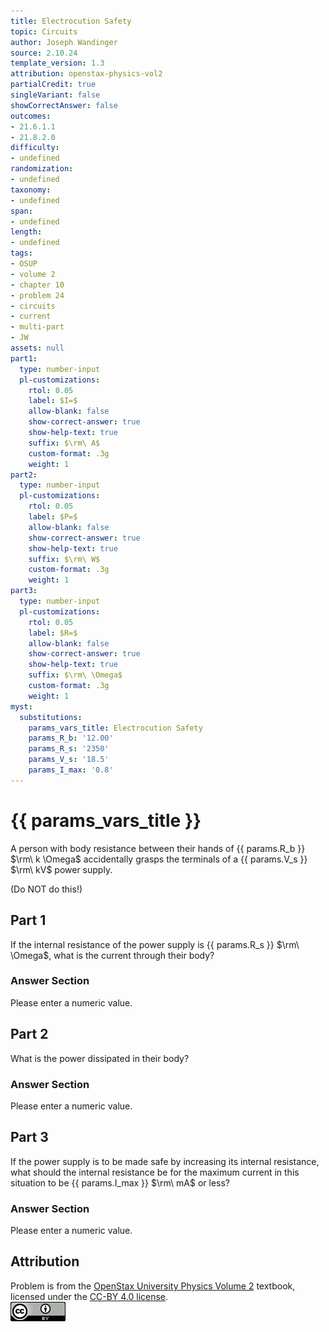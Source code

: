 ```yaml
---
title: Electrocution Safety
topic: Circuits
author: Joseph Wandinger
source: 2.10.24
template_version: 1.3
attribution: openstax-physics-vol2
partialCredit: true
singleVariant: false
showCorrectAnswer: false
outcomes:
- 21.6.1.1
- 21.8.2.0
difficulty:
- undefined
randomization:
- undefined
taxonomy:
- undefined
span:
- undefined
length:
- undefined
tags:
- OSUP
- volume 2
- chapter 10
- problem 24
- circuits
- current
- multi-part
- JW
assets: null
part1:
  type: number-input
  pl-customizations:
    rtol: 0.05
    label: $I=$
    allow-blank: false
    show-correct-answer: true
    show-help-text: true
    suffix: $\rm\ A$
    custom-format: .3g
    weight: 1
part2:
  type: number-input
  pl-customizations:
    rtol: 0.05
    label: $P=$
    allow-blank: false
    show-correct-answer: true
    show-help-text: true
    suffix: $\rm\ W$
    custom-format: .3g
    weight: 1
part3:
  type: number-input
  pl-customizations:
    rtol: 0.05
    label: $R=$
    allow-blank: false
    show-correct-answer: true
    show-help-text: true
    suffix: $\rm\ \Omega$
    custom-format: .3g
    weight: 1
myst:
  substitutions:
    params_vars_title: Electrocution Safety
    params_R_b: '12.00'
    params_R_s: '2350'
    params_V_s: '18.5'
    params_I_max: '0.8'
---
```

# {{ params_vars_title }}
A person with body resistance between their hands of {{ params.R_b }} $\rm\ k \Omega$ accidentally grasps the terminals of a {{ params.V_s }} $\rm\ kV$ power supply.

(Do NOT do this!)

## Part 1

If the internal resistance of the power supply is {{ params.R_s }} $\rm\ \Omega$, what is the current through their body?

### Answer Section

Please enter a numeric value.

## Part 2

What is the power dissipated in their body?

### Answer Section

Please enter a numeric value.

## Part 3

If the power supply is to be made safe by increasing its internal resistance, what should the internal resistance be for the maximum current in this situation to be {{ params.I_max }} $\rm\ mA$ or less?

### Answer Section

Please enter a numeric value.

## Attribution

Problem is from the [OpenStax University Physics Volume 2](https://openstax.org/details/books/university-physics-volume-2) textbook, licensed under the [CC-BY 4.0 license](https://creativecommons.org/licenses/by/4.0/).<br>![Image representing the Creative Commons 4.0 BY license.](https://raw.githubusercontent.com/firasm/bits/master/by.png)